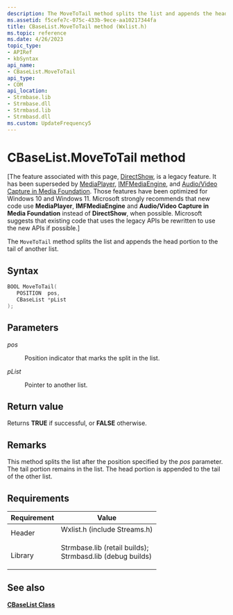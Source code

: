 ```yaml
---
description: The MoveToTail method splits the list and appends the head portion to the tail of another list.
ms.assetid: f5cefe7c-075c-433b-9ece-aa10217344fa
title: CBaseList.MoveToTail method (Wxlist.h)
ms.topic: reference
ms.date: 4/26/2023
topic_type: 
- APIRef
- kbSyntax
api_name: 
- CBaseList.MoveToTail
api_type: 
- COM
api_location: 
- Strmbase.lib
- Strmbase.dll
- Strmbasd.lib
- Strmbasd.dll
ms.custom: UpdateFrequency5
---
```


# CBaseList.MoveToTail method

\[The feature associated with this page, [DirectShow](/windows/win32/directshow/directshow), is a legacy feature. It has been superseded by [MediaPlayer](/uwp/api/Windows.Media.Playback.MediaPlayer), [IMFMediaEngine](/windows/win32/api/mfmediaengine/nn-mfmediaengine-imfmediaengine), and [Audio/Video Capture in Media Foundation](windows/win32/medfound/audio-video-capture-in-media-foundation). Those features have been optimized for Windows 10 and Windows 11. Microsoft strongly recommends that new code use **MediaPlayer**, **IMFMediaEngine** and **Audio/Video Capture in Media Foundation** instead of **DirectShow**, when possible. Microsoft suggests that existing code that uses the legacy APIs be rewritten to use the new APIs if possible.\]

The `MoveToTail` method splits the list and appends the head portion to the tail of another list.

## Syntax


```C++
BOOL MoveToTail(
   POSITION  pos,
   CBaseList *pList
);
```



## Parameters

<dl> <dt>

*pos* 
</dt> <dd>

Position indicator that marks the split in the list.

</dd> <dt>

*pList* 
</dt> <dd>

Pointer to another list.

</dd> </dl>

## Return value

Returns **TRUE** if successful, or **FALSE** otherwise.

## Remarks

This method splits the list after the position specified by the *pos* parameter. The tail portion remains in the list. The head portion is appended to the tail of the other list.

## Requirements



| Requirement | Value |
|--------------------|--------------------------------------------------------------------------------------------------------------------------------------------------------------------------------------------|
| Header<br/>  | <dl> <dt>Wxlist.h (include Streams.h)</dt> </dl>                                                                                    |
| Library<br/> | <dl> <dt>Strmbase.lib (retail builds); </dt> <dt>Strmbasd.lib (debug builds)</dt> </dl> |



## See also

<dl> <dt>

[**CBaseList Class**](cbaselist.md)
</dt> </dl>

 

 




